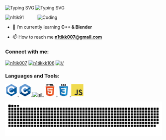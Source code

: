 
<!--[![@n1tik91's Holopin board](https://holopin.me/n1tik91)](https://holopin.io/@n1tik91) -->
<img src="https://readme-typing-svg.demolab.com?font=Poppins&size=33&pause=110&color=00A6ED&width=435&lines=Hi%2C+I'm+Nitik+Adhikari" alt="Typing SVG" />   

 
  <img src="https://readme-typing-svg.demolab.com?font=Poppins&size=23&pause=120&color=FFB400&width=435&lines=Currently+exploring." alt="Typing SVG" />
   <div align="left"> 

<img align="right" alt="Coding" width="400" src="https://mir-s3-cdn-cf.behance.net/project_modules/hd/06f21a161921919.63cd7887d0a70.gif">

<p align="left"> <img src="https://komarev.com/ghpvc/?username=n1tik91&label=Profile%20views&color=0e75b6&style=flat" alt="n1tik91" /> </p>
 <!--comments :) -->

- 🌱 I’m currently learning **C++ & Blender**

<!-- 👨‍💻 All of my projects are available at [https://github.com/n1tik91?tab=repositories) -->

- 📫 How to reach me **n1tikk007@gmail.com**

<h3 align="left">Connect with me:</h3>
<p align="left">
 <!--Facebook :) -->
<a href="https://fb.com/n1tik007" target="blank"><img align="center" src="https://raw.githubusercontent.com/rahuldkjain/github-profile-readme-generator/master/src/images/icons/Social/facebook.svg" alt="n1tik007" height="30" width="40" /></a>
 <!--Youtube :) -->
<a href="http://www.youtube.com/@N1tik007" target="blank"><img align="center" src="https://raw.githubusercontent.com/rahuldkjain/github-profile-readme-generator/master/src/images/icons/Social/youtube.svg" alt="n1tikkk106" height="30" width="40" /></a>
  <!--Discord :) -->
 <a href="https://discord.gg/jz78V79eez" target="blank"><img align="center" src="https://raw.githubusercontent.com/rahuldkjain/github-profile-readme-generator/master/src/images/icons/Social/discord.svg" alt="//" height="30" width="40" /></a>
</p>

<h3 align="left">Languages and Tools:</h3>
<p align="left"> <a href="https://www.cprogramming.com/" target="_blank" rel="noreferrer"> <img src="https://raw.githubusercontent.com/devicons/devicon/master/icons/c/c-original.svg" alt="c" width="40" height="40"/> </a> 
 <a href="https://www.w3schools.com/cpp/" target="_blank" rel="noreferrer"> <img src="https://raw.githubusercontent.com/devicons/devicon/master/icons/cplusplus/cplusplus-original.svg" alt="cplusplus" width="40" height="40"/> </a>  
 <a href="https://git-scm.com/" target="_blank" rel="noreferrer"> <img src="https://www.vectorlogo.zone/logos/git-scm/git-scm-icon.svg" alt="git" width="40" height="40"/> </a>  
<a href="https://www.w3.org/html/" target="_blank" rel="noreferrer"> <img src="https://raw.githubusercontent.com/devicons/devicon/master/icons/html5/html5-original-wordmark.svg" alt="html5" width="40" height="40"/> 
  <a href="https://www.w3schools.com/css/" target="_blank" rel="noreferrer"> <img src="https://raw.githubusercontent.com/devicons/devicon/master/icons/css3/css3-original-wordmark.svg" alt="css3" width="40" height="40"/> </a> </a> <a href="https://developer.mozilla.org/en-US/docs/Web/JavaScript" target="_blank" rel="noreferrer"> <img src="https://raw.githubusercontent.com/devicons/devicon/master/icons/javascript/javascript-original.svg" alt="javascript" width="40" height="40"/> </a> 
 
![snake gif](https://github.com/n1tik91/n1tik91/blob/output/github-contribution-grid-snake-dark.svg)
